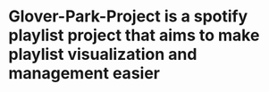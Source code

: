 # Glover-Park-Project is a spotify playlist project that aims to make playlist visualization and management easier

